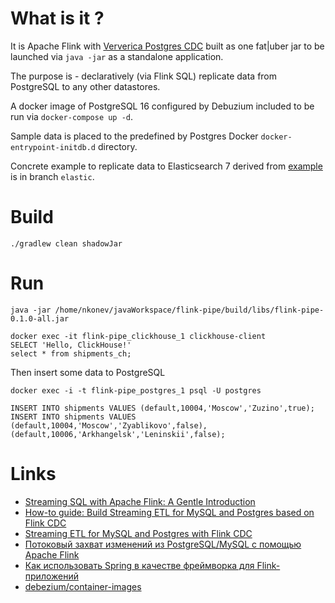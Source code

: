 # What is it ?
It is Apache Flink with [Ververica Postgres CDC](https://github.com/ververica/flink-cdc-connectors) built as one fat|uber jar to be launched via `java -jar` as a standalone application.

The purpose is - declaratively (via Flink SQL) replicate data from PostgreSQL to any other datastores.

A docker image of PostgreSQL 16 configured by Debuzium  included to be run via `docker-compose up -d`.

Sample data is placed to the predefined by Postgres Docker `docker-entrypoint-initdb.d` directory.

Concrete example to replicate data to Elasticsearch 7 derived from [example](https://www.ververica.com/blog/how-to-guide-build-streaming-etl-for-mysql-and-postgres-based-on-flink-cdc) is in branch `elastic`.

# Build
```
./gradlew clean shadowJar
```

# Run
```
java -jar /home/nkonev/javaWorkspace/flink-pipe/build/libs/flink-pipe-0.1.0-all.jar
```

```
docker exec -it flink-pipe_clickhouse_1 clickhouse-client
SELECT 'Hello, ClickHouse!'
select * from shipments_ch;
```

Then insert some data to PostgreSQL
```
docker exec -i -t flink-pipe_postgres_1 psql -U postgres

INSERT INTO shipments VALUES (default,10004,'Moscow','Zuzino',true);
INSERT INTO shipments VALUES (default,10004,'Moscow','Zyablikovo',false), (default,10006,'Arkhangelsk','Leninskii',false);
```

# Links
* [Streaming SQL with Apache Flink: A Gentle Introduction](https://blog.rockthejvm.com/flink-sql-introduction/)
* [How-to guide: Build Streaming ETL for MySQL and Postgres based on Flink CDC](https://www.ververica.com/blog/how-to-guide-build-streaming-etl-for-mysql-and-postgres-based-on-flink-cdc)
* [Streaming ETL for MySQL and Postgres with Flink CDC](https://ververica.github.io/flink-cdc-connectors/release-3.0/content/quickstart/mysql-postgres-tutorial.html)
* [Потоковый захват изменений из PostgreSQL/MySQL с помощью Apache Flink](https://habr.com/ru/companies/neoflex/articles/567930/)
* [Как использовать Spring в качестве фреймворка для Flink-приложений](https://habr.com/ru/companies/ru_mts/articles/775970/)
* [debezium/container-images](https://github.com/debezium/container-images/tree/main/examples/postgres)
